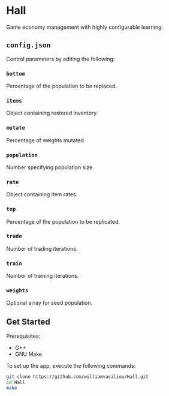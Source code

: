 # Hall

Game economy management with highly configurable learning.

## `config.json`

Control parameters by editing the following:

### `bottom`

Percentage of the population to be replaced.

### `items`

Object containing restored inventory.

### `mutate`

Percentage of weights mutated.

### `population`

Number specifying population size.

### `rate`

Object containing item rates.

### `top`

Percentage of the population to be replicated.

### `trade`

Number of trading iterations.

### `train`

Number of training iterations.

### `weights`

Optional array for seed population.

## Get Started

Prerequisites:

- G++
- GNU Make

To set up the app, execute the following commands:

```bash
git clone https://github.com/williamvasiliou/Hall.git
cd Hall
make
```



















